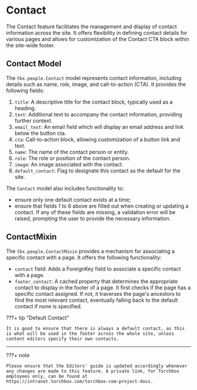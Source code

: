 # Contact

The Contact feature facilitates the management and display of contact information across the site. It offers flexibility in defining contact details for various pages and allows for customization of the Contact CTA block within the site-wide footer.

## Contact Model

The `tbx.people.Contact` model represents contact information, including details such as name, role, image, and call-to-action (CTA). It provides the following fields:

1. `title`: A descriptive title for the contact block, typically used as a heading.
2. `text`: Additional text to accompany the contact information, providing further context.
3. `email_text`: An email field which will display an email address and link below the button cta.
4. `cta`: Call-to-action block, allowing customization of a button link and text.
5. `name`: The name of the contact person or entity.
6. `role`: The role or position of the contact person.
7. `image`: An image associated with the contact.
8. `default_contact`: Flag to designate this contact as the default for the site.

The `Contact` model also includes functionality to:

- ensure only one default contact exists at a time;
- ensure that fields 1 to 6 above are filled out when creating or updating a contact. If any of these fields are missing, a validation error will be raised, prompting the user to provide the necessary information.

## ContactMixin

The `tbx.people.ContactMixin` provides a mechanism for associating a specific contact with a page. It offers the following functionality:

- `contact` field: Adds a ForeignKey field to associate a specific contact with a page.
- `footer_contact`: A cached property that determines the appropriate contact to display in the footer of a page. It first checks if the page has a specific contact assigned. If not, it traverses the page's ancestors to find the most relevant contact, eventually falling back to the default contact if none is specified.

???+ tip "Default Contact"

    It is good to ensure that there is always a default contact, as this is what will be used in the footer across the whole site, unless content editors specify their own contacts.

---

???+ note

    Please ensure that the Editors' guide is updated accordingly whenever any changes are made to this feature. A private link, for Torchbox employees only, can be found at https://intranet.torchbox.com/torchbox-com-project-docs.

